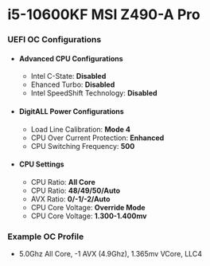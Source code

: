 # i5-10600KF MSI Z490-A Pro

### UEFI OC Configurations

- #### Advanced CPU Configurations
    - Intel C-State: **Disabled**
    - Ehanced Turbo: **Disabled**
    - Intel SpeedShift Technology: **Disabled**

- #### DigitALL Power Configurations
    - Load Line Calibration: **Mode 4**
    - CPU Over Current Protection: **Enhanced**
    - CPU Switching Frequency: **500**

- #### CPU Settings
    - CPU Ratio: **All Core**
    - CPU Ratio: **48/49/50/Auto**
    - AVX Ratio: **0/-1/-2/Auto**
    - CPU Core Voltage: **Override Mode**
    - CPU Core Voltage: **1.300-1.400mv**

### Example OC Profile
- 5.0Ghz All Core, -1 AVX (4.9Ghz), 1.365mv VCore, LLC4